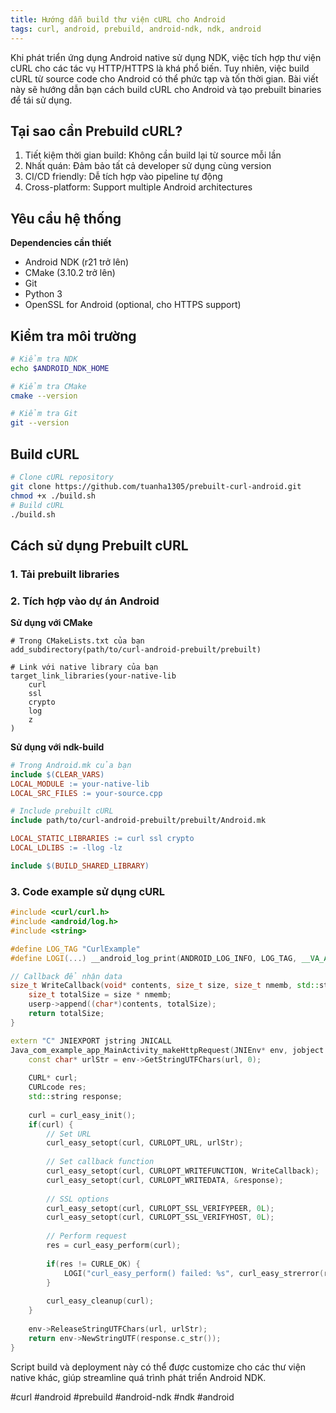 ```yaml
---
title: Hướng dẫn build thư viện cURL cho Android
tags: curl, android, prebuild, android-ndk, ndk, android
---
```


Khi phát triển ứng dụng Android native sử dụng NDK, việc tích hợp thư viện cURL cho các tác vụ HTTP/HTTPS là khá phổ biến. Tuy nhiên, việc build cURL từ source code cho Android có thể phức tạp và tốn thời gian. Bài viết này sẽ hướng dẫn bạn cách build cURL cho Android và tạo prebuilt binaries để tái sử dụng.

## Tại sao cần Prebuild cURL?
1. Tiết kiệm thời gian build: Không cần build lại từ source mỗi lần
2. Nhất quán: Đảm bảo tất cả developer sử dụng cùng version
3. CI/CD friendly: Dễ tích hợp vào pipeline tự động
4. Cross-platform: Support multiple Android architectures

## Yêu cầu hệ thống

**Dependencies cần thiết**
- Android NDK (r21 trở lên)
- CMake (3.10.2 trở lên)
- Git
- Python 3
- OpenSSL for Android (optional, cho HTTPS support)

## Kiểm tra môi trường
```bash
# Kiểm tra NDK
echo $ANDROID_NDK_HOME

# Kiểm tra CMake
cmake --version

# Kiểm tra Git
git --version
```

## Build cURL
```bash
# Clone cURL repository
git clone https://github.com/tuanha1305/prebuilt-curl-android.git
chmod +x ./build.sh
# Build cURL
./build.sh
```

## Cách sử dụng Prebuilt cURL

### 1. Tải prebuilt libraries
### 2. Tích hợp vào dự án Android
**Sử dụng với CMake**
```
# Trong CMakeLists.txt của bạn
add_subdirectory(path/to/curl-android-prebuilt/prebuilt)

# Link với native library của bạn
target_link_libraries(your-native-lib
    curl
    ssl
    crypto
    log
    z
)
```
**Sử dụng với ndk-build**
```makefile
# Trong Android.mk của bạn
include $(CLEAR_VARS)
LOCAL_MODULE := your-native-lib
LOCAL_SRC_FILES := your-source.cpp

# Include prebuilt cURL
include path/to/curl-android-prebuilt/prebuilt/Android.mk

LOCAL_STATIC_LIBRARIES := curl ssl crypto
LOCAL_LDLIBS := -llog -lz

include $(BUILD_SHARED_LIBRARY)
```
### 3. Code example sử dụng cURL
```cpp
#include <curl/curl.h>
#include <android/log.h>
#include <string>

#define LOG_TAG "CurlExample"
#define LOGI(...) __android_log_print(ANDROID_LOG_INFO, LOG_TAG, __VA_ARGS__)

// Callback để nhận data
size_t WriteCallback(void* contents, size_t size, size_t nmemb, std::string* userp) {
    size_t totalSize = size * nmemb;
    userp->append((char*)contents, totalSize);
    return totalSize;
}

extern "C" JNIEXPORT jstring JNICALL
Java_com_example_app_MainActivity_makeHttpRequest(JNIEnv* env, jobject /* this */, jstring url) {
    const char* urlStr = env->GetStringUTFChars(url, 0);
    
    CURL* curl;
    CURLcode res;
    std::string response;
    
    curl = curl_easy_init();
    if(curl) {
        // Set URL
        curl_easy_setopt(curl, CURLOPT_URL, urlStr);
        
        // Set callback function
        curl_easy_setopt(curl, CURLOPT_WRITEFUNCTION, WriteCallback);
        curl_easy_setopt(curl, CURLOPT_WRITEDATA, &response);
        
        // SSL options
        curl_easy_setopt(curl, CURLOPT_SSL_VERIFYPEER, 0L);
        curl_easy_setopt(curl, CURLOPT_SSL_VERIFYHOST, 0L);
        
        // Perform request
        res = curl_easy_perform(curl);
        
        if(res != CURLE_OK) {
            LOGI("curl_easy_perform() failed: %s", curl_easy_strerror(res));
        }
        
        curl_easy_cleanup(curl);
    }
    
    env->ReleaseStringUTFChars(url, urlStr);
    return env->NewStringUTF(response.c_str());
}
```

Script build và deployment này có thể được customize cho các thư viện native khác, giúp streamline quá trình phát triển Android NDK.

#curl #android #prebuild #android-ndk #ndk #android